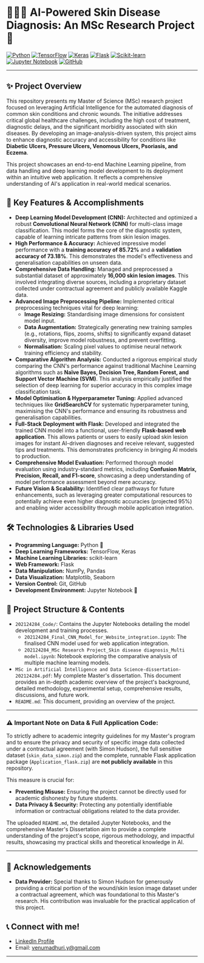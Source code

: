 # 👩‍⚕️🔬 AI-Powered Skin Disease Diagnosis: An MSc Research Project 🚀

[![Python](https://img.shields.io/badge/Python-3.8%2B-blue?style=flat&logo=python)](https://www.python.org/)
[![TensorFlow](https://img.shields.io/badge/TensorFlow-2.x-orange?style=flat&logo=tensorflow)](https://www.tensorflow.org/)
[![Keras](https://img.shields.io/badge/Keras-green?style=flat&logo=keras)](https://keras.io/)
[![Flask](https://img.shields.io/badge/Flask-black?style=flat&logo=flask)](https://flask.palletsprojects.com/)
[![Scikit-learn](https://img.shields.io/badge/scikit--learn-blue?style=flat&logo=scikit-learn)](https://scikit-learn.org/stable/)
[![Jupyter Notebook](https://img.shields.io/badge/Jupyter-Notebook-orange?style=flat&logo=jupyter)](https://jupyter.org/)
[![GitHub](https://img.shields.io/badge/GitHub-black?style=flat&logo=github)](https://github.com/)

---

## ✨ Project Overview

This repository presents my Master of Science (MSc) research project focused on leveraging Artificial Intelligence for the automated diagnosis of common skin conditions and chronic wounds. The initiative addresses critical global healthcare challenges, including the high cost of treatment, diagnostic delays, and the significant morbidity associated with skin diseases. By developing an image-analysis-driven system, this project aims to enhance diagnostic accuracy and accessibility for conditions like **Diabetic Ulcers, Pressure Ulcers, Venomous Ulcers, Psoriasis, and Eczema**.

This project showcases an end-to-end Machine Learning pipeline, from data handling and deep learning model development to its deployment within an intuitive web application. It reflects a comprehensive understanding of AI's application in real-world medical scenarios.

## 🎯 Key Features & Accomplishments

* **Deep Learning Model Development (CNN):** Architected and optimized a robust **Convolutional Neural Network (CNN)** for multi-class image classification. This model forms the core of the diagnostic system, capable of learning intricate patterns from skin lesion images.
* **High Performance & Accuracy:** Achieved impressive model performance with a **training accuracy of 85.72%** and a **validation accuracy of 73.18%**. This demonstrates the model's effectiveness and generalisation capabilities on unseen data.
* **Comprehensive Data Handling:** Managed and preprocessed a substantial dataset of approximately **16,000 skin lesion images**. This involved integrating diverse sources, including a proprietary dataset collected under contractual agreement and publicly available Kaggle data.
* **Advanced Image Preprocessing Pipeline:** Implemented critical preprocessing techniques vital for deep learning:
    * **Image Resizing:** Standardising image dimensions for consistent model input.
    * **Data Augmentation:** Strategically generating new training samples (e.g., rotations, flips, zooms, shifts) to significantly expand dataset diversity, improve model robustness, and prevent overfitting.
    * **Normalisation:** Scaling pixel values to optimise neural network training efficiency and stability.
* **Comparative Algorithm Analysis:** Conducted a rigorous empirical study comparing the CNN's performance against traditional Machine Learning algorithms such as **Naïve Bayes, Decision Tree, Random Forest, and Support Vector Machine (SVM)**. This analysis empirically justified the selection of deep learning for superior accuracy in this complex image classification task.
* **Model Optimisation & Hyperparameter Tuning:** Applied advanced techniques like **GridSearchCV** for systematic hyperparameter tuning, maximising the CNN's performance and ensuring its robustness and generalisation capabilities.
* **Full-Stack Deployment with Flask:** Developed and integrated the trained CNN model into a functional, user-friendly **Flask-based web application**. This allows patients or users to easily upload skin lesion images for instant AI-driven diagnoses and receive relevant, suggested tips and treatments. This demonstrates proficiency in bringing AI models to production.
* **Comprehensive Model Evaluation:** Performed thorough model evaluation using industry-standard metrics, including **Confusion Matrix, Precision, Recall, and F1-score**, showcasing a deep understanding of model performance assessment beyond mere accuracy.
* **Future Vision & Scalability:** Identified clear pathways for future enhancements, such as leveraging greater computational resources to potentially achieve even higher diagnostic accuracies (projected 95%) and enabling wider accessibility through mobile application integration.

## 🛠️ Technologies & Libraries Used

* **Programming Language:** Python 🐍
* **Deep Learning Frameworks:** TensorFlow, Keras
* **Machine Learning Libraries:** scikit-learn
* **Web Framework:** Flask
* **Data Manipulation:** NumPy, Pandas
* **Data Visualization:** Matplotlib, Seaborn
* **Version Control:** Git, GitHub
* **Development Environment:** Jupyter Notebook 📓

## 📂 Project Structure & Contents

* `202124284_Code/`: Contains the Jupyter Notebooks detailing the model development and training processes.
    * `202124284_Final_CNN_Model_for_Website_integration.ipynb`: The finalised CNN model used for web application integration.
    * `202124284_MSc Research Project_Skin disease diagnosis_Multi model.ipynb`: Notebook exploring the comparative analysis of multiple machine learning models.
* `MSc in Artificial Intelligence and Data Science-dissertation-202124284.pdf`: My complete Master's dissertation. This document provides an in-depth academic overview of the project's background, detailed methodology, experimental setup, comprehensive results, discussions, and future work.
* `README.md`: This document, providing an overview of the project.

---

### ⚠️ Important Note on Data & Full Application Code:

To strictly adhere to academic integrity guidelines for my Master's program and to ensure the privacy and security of specific image data collected under a contractual agreement (with Simon Hudson), the full sensitive dataset (`skin_data_simon.zip`) and the complete, runnable Flask application package (`Application_flask.zip`) are **not publicly available** in this repository.

This measure is crucial for:

* **Preventing Misuse:** Ensuring the project cannot be directly used for academic dishonesty by future students.
* **Data Privacy & Security:** Protecting any potentially identifiable information or contractual obligations related to the data provider.

The uploaded `README.md`, the detailed Jupyter Notebooks, and the comprehensive Master's Dissertation aim to provide a complete understanding of the project's scope, rigorous methodology, and impactful results, showcasing my practical skills and theoretical knowledge in AI.

---

## 🙏 Acknowledgements

* **Data Provider:** Special thanks to Simon Hudson for generously providing a critical portion of the wound/skin lesion image dataset under a contractual agreement, which was foundational to this Master's research. His contribution was invaluable for the practical application of this project.

## 📞 Connect with me!

* [LinkedIn Profile](https://www.linkedin.com/in/venu-madhuri-yerramsetti-349057aa)
* Email: venumadhuri.y@gmail.com

---
